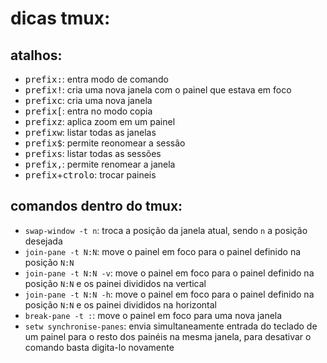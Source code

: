 dicas tmux:
=========

atalhos:
--------
* <kbd>prefix</kbd><kbd>:</kbd>: entra modo de comando
* <kbd>prefix</kbd><kbd>!</kbd>: cria uma nova janela com o painel que estava em foco
* <kbd>prefix</kbd><kbd>c</kbd>: cria uma nova janela
* <kbd>prefix</kbd><kbd>[</kbd>: entra no modo copia
* <kbd>prefix</kbd><kbd>z</kbd>: aplica zoom em um painel
* <kbd>prefix</kbd><kbd>w</kbd>: listar todas as janelas
* <kbd>prefix</kbd><kbd>$</kbd>: permite reonomear a sessão
* <kbd>prefix</kbd><kbd>s</kbd>: listar todas as sessões
* <kbd>prefix</kbd><kbd>,</kbd>: permite renomear a janela
* <kbd>prefix</kbd>+<kbd>ctrol</kbd><kbd>o</kbd>: trocar paineis

comandos dentro do tmux:
---------
* `swap-window -t n`: troca a posição da janela atual, sendo `n` a posição desejada
* `join-pane -t N:N`: move o painel em foco para o painel definido na posição `N:N`
* `join-pane -t N:N -v`: move o painel em foco para o painel definido na posição `N:N` e os painei divididos na vertical
* `join-pane -t N:N -h`: move o painel em foco para o painel definido na posição `N:N` e os painei divididos na horizontal
* `break-pane -t :`: move o painel em foco para uma nova janela
* `setw synchronise-panes`: envia simultaneamente entrada do teclado de um painel para o resto dos painéis na mesma janela, para desativar o comando basta digita-lo novamente
